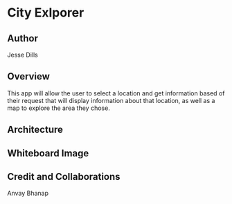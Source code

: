 # City Exlporer

## Author

Jesse Dills

## Overview

This app will allow the user to select a location and get information based of their request that will display information about that location, as well as a map to explore the area they chose.

## Architecture

## Whiteboard Image

## Credit and Collaborations

Anvay Bhanap

